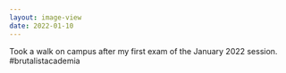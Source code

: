 ```yaml
---
layout: image-view
date: 2022-01-10
---
```

Took a walk on campus after my first exam of the January 2022 session. #brutalistacademia